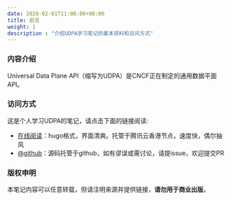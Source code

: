 ```yaml
---
date: 2020-02-01T11:00:00+08:00
title: 前言
weight: 1
description : "介绍UDPA学习笔记的基本资料和访问方式"
---
```


### 内容介绍

Universal Data Plane API（缩写为UDPA）是CNCF正在制定的通用数据平面API。

### 访问方式

这是个人学习UDPA的笔记，请点击下面的链接阅读:

- [在线阅读](https://skyao.io/learning-udpa/)：hugo格式，界面清爽。托管于腾讯云香港节点，速度快，偶尔抽风
- [@github](https://github.com/skyao/learning-udpa/)：源码托管于github，如有谬误或需讨论，请提issue，欢迎提交PR

### 版权申明

本笔记内容可以任意转载，但请注明来源并提供链接，**请勿用于商业出版**。


